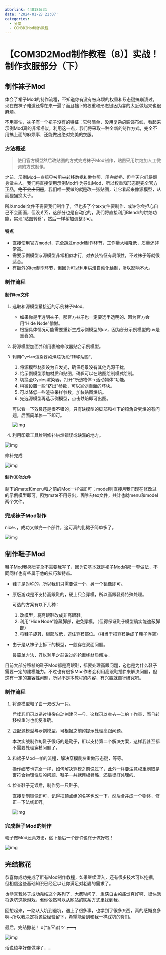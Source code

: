 ```yaml
---
abbrlink: 440186531
date: '2024-01-28 21:07'
categories:
  - 分享
  - COM3D2Mod制作教程
---
```

# 【COM3D2Mod制作教程（8）】实战！制作衣服部分（下）

## 制作袜子Mod

体会了裙子Mod的制作流程，不知道你有没有被麻烦的权重和形态键搞崩溃过，现在做袜子难道还得在来一遍？而且裆下的权重和形态键因为靠的太近做起来也很麻烦。

不用害怕，袜子有一个裙子没有的特征：它够简单，没用复杂的装饰布线，看起来示例Mod真的非常相似。利用这一点，我们将采取一种全新的制作方式，完全不用搞上面的麻烦事，还能做出绝对完美的衣服。

### 方法概述

> 使用官方模型然后改贴图的方式完成袜子Mod制作，贴图采用烘焙加人工微调的方式制作。

之前，示例Mod一直都只被用来转移数据和做参照，用完就扔，但今天它们将翻身做主人。我们将直接使用示例Mod作为导出Mod，所以权重和形态键完全官方正品，~~绝不会出问题~~，我们唯一要做的就是改一张贴图，让它看起来像源模型，从而狸猫换太子。

所以model文件不需要我们制作了，但也多了个tex文件要制作，或许你会担心自己不会画画，但没关系，这部分也是自动化的，我们将直接利用Blendr的烘焙功能，实现“贴图转移”，然后一样稍加调整即可。

#### 特点

- 直接使用官方model，完全跳过model制作环节，工作量大幅降低，质量还非常高。
- 需要示例模型与源模型非常相似才行，对衣装特征有局限性，不过袜子等就很适合。
- 有额外的tex制作环节，但因为可以利用烘焙自动化绘制，所以影响不大。

### 制作流程

#### 制作tex文件

1. 选取和源模型最接近的示例袜子Mod。

    - 如果你是半透明袜子，那官方袜子也一定要选半透明的，因为官方会用“Hide Node”偷懒。
    - 根据具体情况可能需要重新生成示例模型的uv，因为部分示例模型的uv是重叠的。

2. 将源模型加面并利用裹缩修改器贴合示例模型。

3. 利用Cycles渲染器的烘焙功能“转移贴图”。

    1. 将源模型材质设为自发光，确保场景没有其他光源干扰。
    2. 给示例模型添加材质和贴图，确保可以在贴图绘制模式绘制。
    3. 切换至Cycles渲染器，打开“所选物体->活动物体”功能。
    4. 稍微设置一些“挤出”参数，可以减少画面的坏块。
    5. 可以降低一些渲染采样参数，加快贴图烘焙。
    6. 先选源模型再选示例模型，点击烘焙即可出图。

    可以看一下效果还是很不错的，只有缺模型的脚部和裆下的犄角旮旯烘的有问题，后面简单修一下即可。

    ![img](../../../assets/images/2454431-20240128180134284-205623999.jpg)

4. 利用印章工具绘制修补烘焙错误或缺漏的地方。

![img](../../../assets/images/2454431-20240128180951129-1160719241.jpg)

修补完成

![img](../../../assets/images/2454431-20240128182034906-1725762272.jpg)

#### 制作其他文件

剩下的mate和menu和之前的Mod一样做即可；model则直接用我们现在修改过的示例模型即可。因为mate不用导出，再除去tex文件，共计也就menu和model两个文件。

### 完成袜子Mod制作

nice~，成功又做完一个部件，这可真的比裙子简单多了。

![img](../../../assets/images/2454431-20240128184626079-974063066.jpg)

## 制作鞋子Mod

鞋子Mod我感觉完全不需要我写了，因为它基本就是裙子Mod的那一套做法，不同同样也有些属于他的技巧和特点。

- 鞋子是对称的，所以我们只需要做一个，另一个镜像即可。
- 原版游戏是不支持高跟鞋的，硬上只会穿模，所以高跟鞋得特殊处理。

    可选的方案有以下几种：

    1. 改模型，将高跟鞋改成非高跟鞋。
    2. 利用“Hide Node”隐藏脚部，避免穿模。（但得保证鞋子模型确实能遮蔽脚部）
    3. 将鞋子旋转，根部放低，遮住穿模部位。（相当于把穿模换成了鞋子浮空）

- 由于是从袜子上拆下的模型，一般存在双面问题。

    最简单方法，可以利用之前说过的轮廓线材质解决。

目前大部分移植的鞋子Mod都是高跟鞋，都要处理高跟问题，这也是为什么鞋子需要一定的建模能力。不过也有很多Mod作者会利用高跟鞋插件来解决问题，但这有一定的兼容性问题，所以不是本教程的内容，有兴趣就自行研究吧。

### 制作流程

1. 将源模型鞋子由一双改为一只。

    后续我们可以通过镜像自动创建另一只，这样可以省去一半的工作量，而且转移权重时也能更准确。

2. 匹配源模型与示例模型，可根据之前的提示处理高跟问题。

    本次实战制作的鞋子很巧的是靴子，所以支持第二个解决方案，这样我甚至都不需要处理穿模问题了。

3. 和裙子Mod一样的流程，解决穿模刷权重做形态键，等等。

    操作细节也完全一样，如何解决穿模之前说过了，此外一样要注意权重刷取是否符合物理性质的问题。鞋子一共就两根骨骼，还是很好处理的。

4. 检查鞋子无误后，制作另一只鞋子。

    直接复制镜像即可，记得把顶点组的名字也改一下，然后合并成一个物体，修正一下法线即可。

    ![img](../../../assets/images/2454431-20240128202228842-259936890.jpg)

### 完成鞋子Mod的制作

靴子做Mod还真方便，这下最后一个部件也终于做好啦！

![img](../../../assets/images/2454431-20240128202710938-1996549408.jpg)

## 完结撒花

恭喜你成功完成了所有Mod制作教程，如果继续深入，还有很多技术可以挖掘，但相信这些基础知识已经足以让你满足对老婆的需求了。

也恭喜我终于成功完结这个系列了，太费时间了，重获自由的感觉真好啊，很快我将退坑这款游戏，但你依然可以从网站的联系方式里找到我。

回想起来，一路从入坑到退坑，遇上了很多事，也学到了很多东西，真的感慨良多啊~所以我决定将这些经验留下，希望能帮到和我一样踩坑的你们。

最后，完结撒花！ o(*≧▽≦)ツ┏━┓

![img](../../../assets/images/2454431-20240128204355302-1441202585.jpg)

话说绫华好像做胖了......
